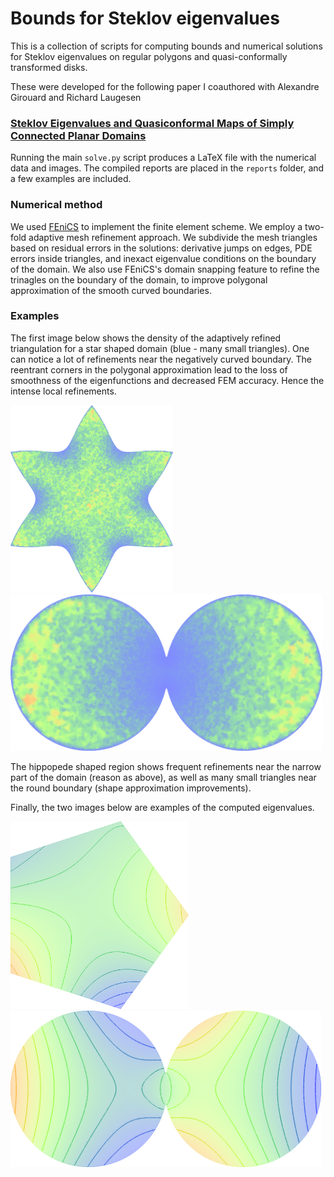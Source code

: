 # Bounds for Steklov eigenvalues

This is a collection of scripts for computing bounds and numerical solutions for Steklov eigenvalues on regular polygons and quasi-conformally transformed disks.

These were developed for the following paper I coauthored with Alexandre Girouard and Richard Laugesen

### [Steklov Eigenvalues and Quasiconformal Maps of Simply Connected Planar Domains](http://link.springer.com/article/10.1007%2Fs00205-015-0912-8)

Running the main `solve.py` script produces a LaTeX file with the numerical data and images. The compiled reports are placed in the `reports` folder, and a few examples are included.

### Numerical method

We used [FEniCS](http://fenicsproject.org) to implement the finite element scheme. We employ a two-fold adaptive mesh refinement approach. We subdivide the mesh triangles based on residual errors in the solutions: derivative jumps on edges, PDE errors inside triangles, and inexact eigenvalue conditions on the boundary of the domain. We also use FEniCS's domain snapping feature to refine the trinagles on the boundary of the domain, to improve polygonal approximation of the smooth curved boundaries.

### Examples

The first image below shows the density of the adaptively refined triangulation for a star shaped domain (blue - many small triangles). One can notice a lot of refinements near the negatively curved boundary. The reentrant corners in the polygonal approximation lead to the loss of smoothness of the eigenfunctions and decreased FEM accuracy. Hence the intense local refinements.

<img src="reports/star_density.png" height="300"/> <img src="reports/hippopede0.01_density.png" height="250"/>

The hippopede shaped region shows frequent refinements near the narrow part of the domain (reason as above), as well as many small triangles near the round boundary (shape approximation improvements).

Finally, the two images below are examples of the computed eigenvalues.

<img src="reports/regular5.png" height="300"/> <img src="reports/hippopede0.01.png" height="250"/>
